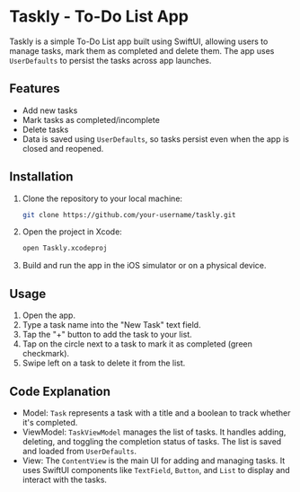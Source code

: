 # Taskly - To-Do List App

Taskly is a simple To-Do List app built using SwiftUI, allowing users to manage tasks, mark them as completed and delete them. The app uses `UserDefaults` to persist the tasks across app launches.

## Features

- Add new tasks
- Mark tasks as completed/incomplete
- Delete tasks
- Data is saved using `UserDefaults`, so tasks persist even when the app is closed and reopened.

## Installation

1. Clone the repository to your local machine:
   ```bash
   git clone https://github.com/your-username/taskly.git
   ```
2. Open the project in Xcode:
   ```bash
   open Taskly.xcodeproj
   ```
4. Build and run the app in the iOS simulator or on a physical device.

## Usage
1. Open the app.
2. Type a task name into the "New Task" text field.
3. Tap the "+" button to add the task to your list.
4. Tap on the circle next to a task to mark it as completed (green checkmark).
5. Swipe left on a task to delete it from the list.

## Code Explanation
- Model: ```Task``` represents a task with a title and a boolean to track whether it's completed.
- ViewModel: ```TaskViewModel``` manages the list of tasks. It handles adding, deleting, and toggling the completion status of tasks. The list is saved and loaded from ```UserDefaults```.
- View: The ```ContentView``` is the main UI for adding and managing tasks. It uses SwiftUI components like ```TextField```, ```Button```, and ```List``` to display and interact with the tasks.
